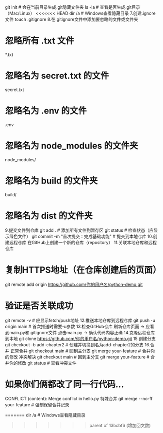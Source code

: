 git init  # 会在当前目录生成.git隐藏文件夹
ls -la    # 查看是否生成.git目录（Mac/Linux）
<<<<<<< HEAD
dir /a    # Windows查看隐藏目录
7.创建.ignore文件
touch .gitignore
8.在.gitignore文件中添加要忽略的文件或文件夹
# 忽略所有 .txt 文件
*.txt
# 忽略名为 secret.txt 的文件
secret.txt
# 忽略名为 .env 的文件
.env
# 忽略名为 node_modules 的文件夹
node_modules/
# 忽略名为 build 的文件夹
build/
# 忽略名为 dist 的文件夹
9.提交文件到仓库
git add .            # 添加所有文件到暂存区
git status           # 检查状态（应显示绿色文件）
git commit -m "首次提交：完成基础功能"  # 提交到本地仓库
10.创建远程仓库
在GitHub上创建一个新的仓库（repository）
11.关联本地仓库和远程仓库
# 复制HTTPS地址（在仓库创建后的页面）
git remote add origin https://github.com/你的用户名/python-demo.git
# 验证是否关联成功
git remote -v  # 应显示fetch/push地址
12.推送本地仓库到远程仓库
git push -u origin main  # 首次推送时需要-u参数
13.检查GitHub仓库
刷新仓库页面 → 应看到main.py和.gitignore文件
点击main.py → 确认代码内容正确
14.克隆远程仓库到本地
git clone https://github.com/你的用户名/python-demo.git
15.创建分支
git checkout -b add-chapter2  # 创建并切换到名为add-chapter2的分支
16.合并
正常合并
git checkout main       # 回到主分支
git merge your-feature  # 合并你的修改
冲突解决
git checkout main       # 回到主分支
git merge your-feature  # 合并你的修改
git status              # 查看冲突文件
# 如果你们俩都改了同一行代码...
CONFLICT (content): Merge conflict in hello.py
特殊合并
git merge --no-ff your-feature  # 强制保留合并记录

=======
dir /a    # Windows查看隐藏目录
>>>>>>> parent of 13bcbf6 (增加回文数)
